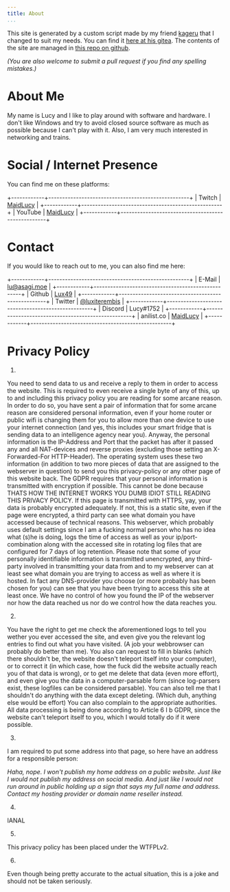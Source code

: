 ```yaml
---
title: About
...
```


This site is generated by a custom script made by my friend [kageru](https://kageru.moe) that I changed to suit my needs. You can find it [here at his gitea](https://git.kageru.moe/Lux49/mdb). The contents of the site are managed in [this repo on github](https://github.com/Lux49/blog-content). 

*(You are also welcome to submit a pull request if you find any spelling mistakes.)*

# About Me

My name is Lucy and I like to play around with software and hardware. 
I don't like Windows and try to avoid closed source software as much as possible because I can't play with it.
Also, I am very much interested in networking and trains.

# Social / Internet Presence

You can find me on these platforms:

+------------+---------------------------------------------------+
| Twitch     | [MaidLucy](https://twitch.tv/maidlucy)            |
+------------+---------------------------------------------------+
| YouTube    | [MaidLucy](https://www.youtube.com/maidlucy)      |
+------------+---------------------------------------------------+

# Contact

If you would like to reach out to me, you can also find me here:

+------------+---------------------------------------------------+
| E-Mail     | [lu@asagi.moe](mailto:lu@asagi.moe)               |
+------------+---------------------------------------------------+
| Github     | [Lux49](https://github.com/Lux49)                 |
+------------+---------------------------------------------------+
| Twitter    | <a href="https://twitter.com/luxiterembis">@luxiterembis</a> |
+------------+---------------------------------------------------+
| Discord    | Lucy#1752                                         |
+------------+---------------------------------------------------+
| anilist.co | [MaidLucy](https://anilist.co/user/MaidLucy)      |
+------------+---------------------------------------------------+

# Privacy Policy

1.
You need to send data to us and receive a reply to them in order to access the website.
This is required to even receive a single byte of any of this,
up to and including this privacy policy you are reading for some arcane reason.
In order to do so, you have sent a pair of information that for some arcane reason are considered personal information,
even if your home router or public wifi is changing them for you to allow more than one device to use your internet connection
(and yes, this includes your smart fridge that is sending data to an intelligence agency near you).
Anyway,
the personal information is the IP-Address and Port that the packet has after it passed any and all NAT-devices and reverse proxies
(excluding those setting an X-Forwarded-For HTTP-Header).
The operating system uses these two information
(in addition to two more pieces of data that are assigned to the webserver in question)
to send you this privacy-policy or any other page of this website back.
The GDPR requires that your personal information is transmitted with encryption if possible.
This cannot be done because THATS HOW THE INTERNET WORKS YOU DUMB IDIOT STILL READING THIS PRIVACY POLICY.
If this page is transmitted with HTTPS,
yay,
your data is probably encrypted adequately.
If not, this is a static site,
even if the page were encrypted,
a third party can see what domain you have accessed because of technical reasons.
This webserver,
which probably uses default settings since I am a fucking normal person who has no idea what (s)he is doing,
logs the time of access as well as your ip/port-combination along with the accessed site in rotating log files that are configured for 7 days of log retention.
Please note that some of your personally identifiable information is transmitted unencrypted,
any third-party involved in transmitting your data from and to my webserver can at least see what domain you are trying to access as well as where it is hosted.
In fact any DNS-provider you choose
(or more probably has been chosen for you)
can see that you have been trying to access this site at least once.
We have no control of how you found the IP of the webserver nor how the data reached us nor do we control how the data reaches you.

2.
You have the right to get me check the aforementioned logs to tell you wether you ever accessed the site,
and even give you the relevant log entries to find out what you have visited.
(A job your webbrowser can probably do better than me).
You also can request to fill in blanks
(which there shouldn't be, the website doesn't teleport itself into your computer),
or to correct it
(in which case, how the fuck did the website actually reach you of that data is wrong),
or to get me delete that data
(even more effort),
and even give you the data in a computer-parsable form
(since log-parsers exist, these logfiles can be considered parsable).
You can also tell me that I shouldn't do anything with the data except deleting.
(Which duh, anything else would be effort)
You can also complain to the appropriate authorities.
All data processing is being done according to Article 6 I b GDPR,
since the website can't teleport itself to you,
which I would totally do if it were possible.

3.
I am required to put some address into that page,
so here have an address for a responsible person:

*Haha, nope. I won't publish my home address on a public website.*
*Just like I would not publish my address on social media.*
*And just like I would not run around in public holding up a sign that says my full name and address.*
*Contact my hosting provider or domain name reseller instead.*

4.
IANAL

5.
This privacy policy has been placed under the WTFPLv2.

6.
Even though being pretty accurate to the actual situation, this is a joke and should not be taken seriously.
